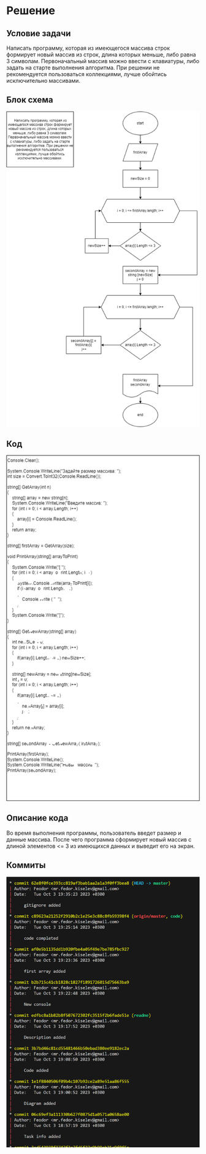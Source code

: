 # Решение

## Условие задачи

Написать программу, которая из имеющегося массива строк формирует новый массив из строк, длина которых меньше, либо равна 3 символам.
Первоначальный массив можно ввести с клавиатуры, либо задать на старте выполнения алгоритма.
При решении не рекомендуется пользоваться коллекциями, лучше обойтись исключительно массивами.

## Блок схема

![Диаграмма](diagram.png)

## Код 

![Код](Code.png)

## Описание кода

Во время выполнения программы, пользователь введет размер и данные массива. После чего программа сформирует новый массив с длиной элементов <= 3 из имеющихся данных и выведит его на экран.

## Коммиты

![График](graph.png)